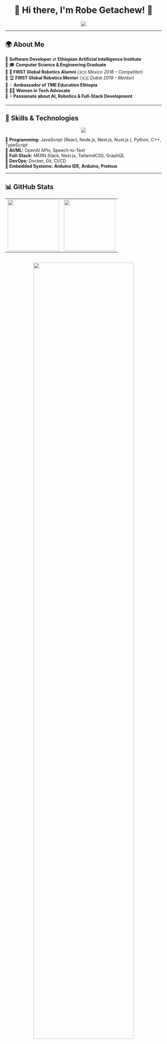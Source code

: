 <h1 align="center">🚀 Hi there, I'm Robe Getachew! 👋</h1>

<div align="center">
  <img src="https://readme-typing-svg.herokuapp.com?font=Fira+Code&weight=600&pause=1000&color=F72585&center=true&width=600&lines=Software+Developer+🚀;AI+%7C+Robotics+%7C+Full-Stack+Engineer;FIRST+Global+Alumni+(Mexico+2018);Mentor+%40+FIRST+Global+Dubai+2019;Women+in+Tech+%7C+TME+Education+Ambassador;Software+Developer+%40+Ethiopian+AI+Institute" />
</div>

---

## 🌍 **About Me**  

🔹 **Software Developer** at **Ethiopian Artificial Intelligence Institute**  
🔹 🎓 **Computer Science & Engineering Graduate**  
🔹 🤖 **FIRST Global Robotics Alumni** *(🇲🇽 Mexico 2018 – Competitor)*  
🔹 🏆 **FIRST Global Robotics Mentor** *(🇦🇪 Dubai 2019 – Mentor)*  
🔹 💡 **Ambassador of TME Education Ethiopia**  
🔹 👩‍💻 **Women in Tech Advocate**  
🔹 ⚡ **Passionate about AI, Robotics & Full-Stack Development**  

---

## 🚀 **Skills & Technologies**  

<div align="center">
  <img src="https://skillicons.dev/icons?i=js,ts,react,nodejs,graphql,tailwind,nextjs,python,cpp,docker,git,figma,arduino" />
</div>

🔹 **Programming:** JavaScript (React, Node.js, Next.js, Nuxt.js ), Python, C++, TypeScript  
🔹 **AI/ML:** OpenAI APIs, Speech-to-Text  
🔹 **Full-Stack:** MERN Stack, Next.js, TailwindCSS, GraphQL  
🔹 **DevOps:** Docker, Git, CI/CD  
🔹 **Embedded Systems:** **Arduino IDE, Arduino, Proteus**  

---

## 📊 **GitHub Stats**  

<div align="center">
  <table>
    <tr>
      <td align="center">
        <img src="https://github-readme-stats.vercel.app/api?username=robegetachew&show_icons=true&theme=radical" height="165"/>
      </td>
      <td align="center">
        <img src="https://github-readme-streak-stats.herokuapp.com/?user=robegetachew&theme=radical" height="165"/>
      </td>
    </tr>
  </table>
  
  <br>
  
  <img src="https://github-profile-trophy.vercel.app/?username=robegetachew&theme=dracula&margin-w=5&no-frame=true" width="80%"/>
</div>



---

## 🌟 **Featured Projects (Participated In)**  

🚀 **[Project Management System (React & Node.js)](#)**  
🏗 **[Construction Company Portfolio (React, TailwindCSS, Node.js)](#)**  
🤖 **[Arduino-Based Robotics Project](#)**  
🛒 **[MERN Shopping System (GraphQL, TypeScript)](#)**  
🎓 **[E-learning System (React & Node.js)](#)**  

---

## 📞 **Let's Connect**  

📧 **Email:** [robegetachew12@gmail.com](mailto:robegetachew12@gmail.com)  
📱 **Phone:** **+251 945 821 000**  
💼 **LinkedIn:** [**Robe Getachew**](https://www.linkedin.com/in/robe-getachew-005496192/)  

---

💻 **"Transforming challenges into innovations with code!"** 🚀  
⭐ **If you like my work, drop a star!** ⭐  
![Profile Views](https://komarev.com/ghpvc/?username=robegetachew&color=blue)
